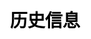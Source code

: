 ---
title: 历史信息
layout: toto_3/history
description: 玩幸运游戏多多3的时候，在这里查看历史中奖信息.
js: ["js/sound.js", "js/i19n.js", "js/game/toto_3/share.js", "js/game/toto_3/history.js"]
css: ["css/game/toto_3/toto_3.css"]
---
